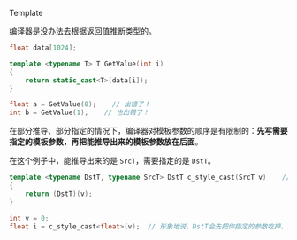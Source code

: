 Template

编译器是没办法去根据返回值推断类型的。

```cpp
float data[1024];

template <typename T> T GetValue(int i)
{
    return static_cast<T>(data[i]); 
}

float a = GetValue(0);    // 出错了！
int b = GetValue(1);    // 也出错了！
```

在部分推导、部分指定的情况下，编译器对模板参数的顺序是有限制的：**先写需要指定的模板参数，再把能推导出来的模板参数放在后面**。

在这个例子中，能推导出来的是 `SrcT`，需要指定的是 `DstT`。

```cpp
template <typename DstT, typename SrcT> DstT c_style_cast(SrcT v)    // 模板参数 DstT 需要人肉指定，放前面。
{
    return (DstT)(v);
}

int v = 0;
float i = c_style_cast<float>(v);  // 形象地说，DstT会先把你指定的参数吃掉，剩下的就交给编译器从函数参数列表中推导啦。 
```
